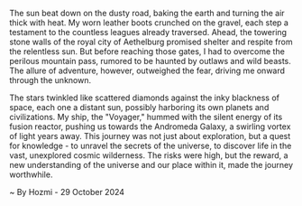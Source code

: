 
The sun beat down on the dusty road, baking the earth and turning the air thick with heat. My worn leather boots crunched on the gravel, each step a testament to the countless leagues already traversed. Ahead, the towering stone walls of the royal city of Aethelburg promised shelter and respite from the relentless sun. But before reaching those gates, I had to overcome the perilous mountain pass, rumored to be haunted by outlaws and wild beasts. The allure of adventure, however, outweighed the fear, driving me onward through the unknown.

The stars twinkled like scattered diamonds against the inky blackness of space, each one a distant sun, possibly harboring its own planets and civilizations. My ship, the "Voyager," hummed with the silent energy of its fusion reactor, pushing us towards the Andromeda Galaxy, a swirling vortex of light years away. This journey was not just about exploration, but a quest for knowledge - to unravel the secrets of the universe, to discover life in the vast, unexplored cosmic wilderness. The risks were high, but the reward, a new understanding of the universe and our place within it, made the journey worthwhile. 

~ By Hozmi - 29 October 2024
